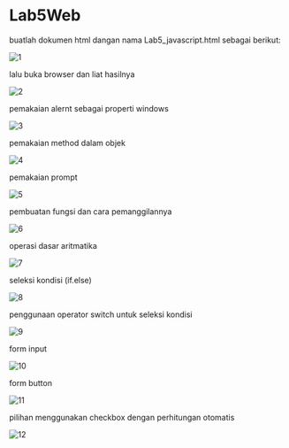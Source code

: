 # Lab5Web
buatlah dokumen html dangan nama Lab5_javascript.html sebagai berikut:

![1](https://user-images.githubusercontent.com/56399268/116773574-f8fc8800-a9e0-11eb-9b25-4d4cc29162a8.PNG)

lalu buka browser dan liat hasilnya

![2](https://user-images.githubusercontent.com/56399268/116773575-fdc13c00-a9e0-11eb-94a7-58868cd9ad15.PNG)

pemakaian alernt sebagai properti windows

![3](https://user-images.githubusercontent.com/56399268/116773584-0e71b200-a9e1-11eb-937b-c7f41cd5ab4f.PNG)

pemakaian method dalam objek

![4](https://user-images.githubusercontent.com/56399268/116773879-7c1edd80-a9e3-11eb-9b38-1c2c535cb1bf.PNG)

pemakaian prompt

![5](https://user-images.githubusercontent.com/56399268/116773583-0dd91b80-a9e1-11eb-9a51-a09ac90ea520.PNG)

pembuatan fungsi dan cara pemanggilannya

![6](https://user-images.githubusercontent.com/56399268/116773602-2d704400-a9e1-11eb-9ba5-cf26a95cad67.PNG)

operasi dasar aritmatika

![7](https://user-images.githubusercontent.com/56399268/116773603-2e08da80-a9e1-11eb-931a-e41da2e4bbd0.PNG)

seleksi kondisi (if.else)

![8](https://user-images.githubusercontent.com/56399268/116773604-2ea17100-a9e1-11eb-919a-3d3929dd8ca1.PNG)

penggunaan operator switch untuk seleksi kondisi

![9](https://user-images.githubusercontent.com/56399268/116773600-2b0dea00-a9e1-11eb-8a61-d8c8e9647b4b.PNG)

form input

![10](https://user-images.githubusercontent.com/56399268/116773601-2cd7ad80-a9e1-11eb-8b9a-6067060ef263.PNG)

form button

![11](https://user-images.githubusercontent.com/56399268/116773617-4f69c680-a9e1-11eb-99b9-621dd7fce3c7.PNG)

pilihan menggunakan checkbox dengan perhitungan otomatis

![12](https://user-images.githubusercontent.com/56399268/116773616-4e389980-a9e1-11eb-9fa0-cd85e39ed426.PNG)
